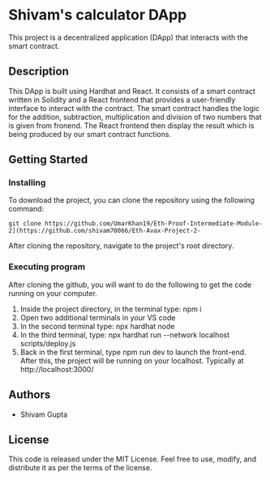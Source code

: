 # Shivam's calculator DApp

This project is a decentralized application (DApp) that interacts with the smart contract.

## Description

This DApp is built using Hardhat and React. It consists of a smart contract written in Solidity and a React frontend that provides a user-friendly interface to interact with the contract. The smart contract handles the logic for the addition, subtraction, multiplication and division of two numbers that is given from fronend. The React frontend then display the result which is being produced by our smart contract functions.

## Getting Started

### Installing

To download the project, you can clone the repository using the following command:

```
git clone https://github.com/UmarKhan19/Eth-Proof-Intermediate-Module-2](https://github.com/shivam70066/Eth-Avax-Project-2-
```

After cloning the repository, navigate to the project's root directory.

### Executing program

After cloning the github, you will want to do the following to get the code running on your computer.

1. Inside the project directory, in the terminal type: npm i
2. Open two additional terminals in your VS code
3. In the second terminal type: npx hardhat node
4. In the third terminal, type: npx hardhat run --network localhost scripts/deploy.js
5. Back in the first terminal, type npm run dev to launch the front-end.
  After this, the project will be running on your localhost. Typically at http://localhost:3000/

## Authors

- Shivam Gupta

## License

This code is released under the MIT License. Feel free to use, modify, and distribute it as per the terms of the license.
